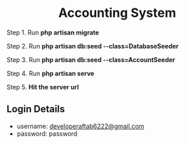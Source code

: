 <h1 align="center">Accounting System</h1>
<p>Step 1. Run <b>php artisan migrate</b></p>
<p>Step 2. Run <b>php artisan db:seed --class=DatabaseSeeder</b></p>
<p>Step 3. Run <b>php artisan db:seed --class=AccountSeeder</b></p>
<p>Step 4. Run <b>php artisan serve</b></p>
<p>Step 5. <b>Hit the server url</b></p>

## Login Details
- username: developeraftab6222@gmail.com
- password: password